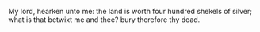 My lord, hearken unto me: the land is worth four hundred shekels of silver; what is that betwixt me and thee? bury therefore thy dead.

